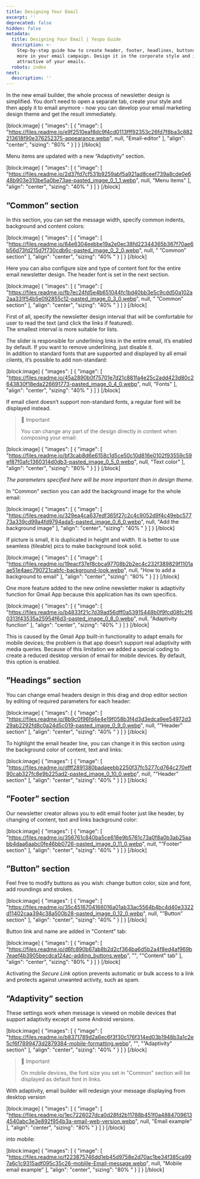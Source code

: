 ```yaml
---
title: Designing Your Email
excerpt: ''
deprecated: false
hidden: false
metadata:
  title: Designing Your Email | Yespo Guide
  description: >-
    Step-by-step guide how to create header, footer, headlines, buttons, and
    more in your email campaign. Design it in the corporate style and increase
    attractive of your emails.
  robots: index
next:
  description: ''
---
```

In the new email builder, the whole process of newsletter design is simplified. You don’t need to open a separate tab, create your style and then apply it to email anymore - now you can develop your email marketing design theme and get the result immediately.

[block:image]
{
  "images": [
    {
      "image": [
        "https://files.readme.io/e9f2510eaf8dc9f4cd0113fff92353c26fd7f8ba3c882213618f90e376252375-appearance.webp",
        null,
        "Email-editor"
      ],
      "align": "center",
      "sizing": "80% "
    }
  ]
}
[/block]


Menu items are updated with a new “Adaptivity” section.  

[block:image]
{
  "images": [
    {
      "image": [
        "https://files.readme.io/2d37fd7cf531b9259abf5a921ad8ceef739a8cde0e648b903e310be5a0be73ae-pasted_image_0_1_1.webp",
        null,
        "Menu items"
      ],
      "align": "center",
      "sizing": "40% "
    }
  ]
}
[/block]


## ”Common” section

In this section, you can set the message width, specify common indents, background and content colors: 

[block:image]
{
  "images": [
    {
      "image": [
        "https://files.readme.io/84e6304eebbe19a2e0ec38fd22344365b367f70ae6b56d73fd215d7f730cdb6c-pasted_image_0_2_0.webp",
        null,
        " ”Common” section"
      ],
      "align": "center",
      "sizing": "40% "
    }
  ]
}
[/block]


Here you can also configure size and type of content font for the entire email newsletter design. The header font is set in the next section. 

[block:image]
{
  "images": [
    {
      "image": [
        "https://files.readme.io/fb7ec24fd5e4b651044fc1bd40bb3e5c9cdd50a102a2aa331f54b5e092855c12-pasted_image_0_3_0.webp",
        null,
        " ”Common” section"
      ],
      "align": "center",
      "sizing": "40% "
    }
  ]
}
[/block]


First of all, specify the newsletter design interval that will be comfortable for user to read the text (and click the links if featured).   
The smallest interval is more suitable for lists.

The slider is responsible for underlining links in the entire email, it’s enabled by default. If you want to remove underlining, just disable it.  
In addition to standard fonts that are supported and displayed by all email clients, it’s possible to add non-standard:

[block:image]
{
  "images": [
    {
      "image": [
        "https://files.readme.io/45a2890b0f75701e7d21c881fa4e25c2add423d80c2643830f18eda226691773-pasted_image_0_4_0.webp",
        null,
        "Fonts"
      ],
      "align": "center",
      "sizing": "40% "
    }
  ]
}
[/block]


If email client doesn’t support non-standard fonts, a regular font will be displayed instead.

> 📘 Important
> 
> You can change any part of the design directly in content when composing your email:

[block:image]
{
  "images": [
    {
      "image": [
        "https://files.readme.io/bf3cab8d6e6158c1d5ce50c10d816e0102f93559c59ef87f0afc1360314d0db3-pasted_image_0_5_0.webp",
        null,
        "Text color"
      ],
      "align": "center",
      "sizing": "80% "
    }
  ]
}
[/block]


_The parameters specified here will be more important than in design theme._

In "Common" section you can add the background image for the whole email:

[block:image]
{
  "images": [
    {
      "image": [
        "https://files.readme.io/329ea4ca637edf365f27c2c4c9052d9f4c49ebc57773a339cd99a4fd9794ada5-pasted_image_0_6_0.webp",
        null,
        "Add the background image"
      ],
      "align": "center",
      "sizing": "40% "
    }
  ]
}
[/block]


If picture is small, it is duplicated in height and width. It is better to use seamless (tileable) pics to make background look solid.

[block:image]
{
  "images": [
    {
      "image": [
        "https://files.readme.io/19eacf37ef8cbca97708b2b2ec4c232f389829f1101aae51e4aec790721cabfc-background-look.webp",
        null,
        "How to add a background to email"
      ],
      "align": "center",
      "sizing": "80% "
    }
  ]
}
[/block]


One more feature added to the new online newsletter maker is adaptivity function for Gmail App because this application has its own specifics. 

[block:image]
{
  "images": [
    {
      "image": [
        "https://files.readme.io/b4833f21c7d39ad56dff0a53915448b0f9fcd08fc2f60313f43535a25954f6d3-pasted_image_0_8_0.webp",
        null,
        "Adaptivity function"
      ],
      "align": "center",
      "sizing": "40% "
    }
  ]
}
[/block]


This is caused by the Gmail App built-in functionality to adapt emails for mobile devices; the problem is that app doesn’t support real adaptivity with media queries. Because of this limitation we added a special coding to create a reduced desktop version of email for mobile devices. By default, this option is enabled.

## ”Headings” section

You can change email headers design in this drag and drop editor section by editing of required parameters for each header:

[block:image]
{
  "images": [
    {
      "image": [
        "https://files.readme.io/8b9c0f96fd4e4e19f058b3f4d3d3edca9ee54972d329ab2292fd8c0a24d5c019-pasted_image_0_9_0.webp",
        null,
        "”Header” section"
      ],
      "align": "center",
      "sizing": "40% "
    }
  ]
}
[/block]


To highlight the email header line, you can change it in this section using the background color of content, text and links:

[block:image]
{
  "images": [
    {
      "image": [
        "https://files.readme.io/dfff2891380badaeebb2250f37fc5277cd764c270eff90cab327fc8e9b225ad2-pasted_image_0_10_0.webp",
        null,
        "”Header” section"
      ],
      "align": "center",
      "sizing": "40% "
    }
  ]
}
[/block]


## ”Footer” section

Our newsletter creator allows you to edit email footer just like header, by changing of content, text and links background color: 

[block:image]
{
  "images": [
    {
      "image": [
        "https://files.readme.io/356761c840ba5ce618e9b5761c73a0f8a0b3ab25aabb4daa6aabc0fe46bb0726-pasted_image_0_11_0.webp",
        null,
        "”Footer” section"
      ],
      "align": "center",
      "sizing": "40% "
    }
  ]
}
[/block]


## ”Button” section

Feel free to modify buttons as you wish: change button color, size and font, add roundings and strokes.

[block:image]
{
  "images": [
    {
      "image": [
        "https://files.readme.io/35c4516704166016a01ab33ac5564b4bc4d40e3322d11402caa394c38a500b28-pasted_image_0_12_0.webp",
        null,
        "”Button” section"
      ],
      "align": "center",
      "sizing": "40% "
    }
  ]
}
[/block]


Button link and name are added in "Content" tab:

[block:image]
{
  "images": [
    {
      "image": [
        "https://files.readme.io/d6fc890b67ab8b2d2cf364ba6d5b2a4f8ed4af969b7eaef4b3905becdca124ac-adding_buttons.webp",
        "",
        "\"Content\" tab"
      ],
      "align": "center",
      "sizing": "80% "
    }
  ]
}
[/block]


Activating the _Secure Link_ option prevents automatic or bulk access to a link and protects against unwanted activity, such as spam.

## ”Adaptivity” section

These settings work when message is viewed on mobile devices that support adaptivity except of some Android versions.

[block:image]
{
  "images": [
    {
      "image": [
        "https://files.readme.io/b8371789d2a6ec6f3f30c176f314ed03b1948b3a1c2e5cf6f7899473d2879384-mobile-formatting.webp",
        "",
        "”Adaptivity” section"
      ],
      "align": "center",
      "sizing": "40% "
    }
  ]
}
[/block]


> 📘 Important
> 
> On mobile devices, the font size you set in "Common" section will be displayed as default font in links.

With adaptivity, email builder will redesign your message displaying from desktop version 

[block:image]
{
  "images": [
    {
      "image": [
        "https://files.readme.io/1ec7226027dca0d28fd2b11788b451f0a48847096134540abc3e3e892f954b3a-email-web-version.webp",
        null,
        "Email example"
      ],
      "align": "center",
      "sizing": "80% "
    }
  ]
}
[/block]


into mobile: 

[block:image]
{
  "images": [
    {
      "image": [
        "https://files.readme.io/f223875746dd1eb45d9758e2d70ac1be34f385ca997a6c1c9315adf095c35c26-moblile-Email-message.webp",
        null,
        "Mobile email example"
      ],
      "align": "center",
      "sizing": "80% "
    }
  ]
}
[/block]